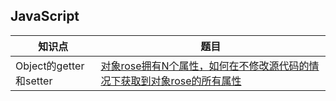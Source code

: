 ## JavaScript

| 知识点 | 题目 |
| --- | --- |
| Object的getter和setter | [对象rose拥有N个属性，如何在不修改源代码的情况下获取到对象rose的所有属性](https://github.com/elegantspirit/interview/blob/master/javascript/source/getter-setter.md) |
